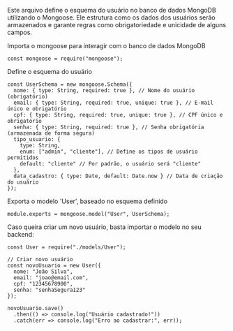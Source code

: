 Este arquivo define o esquema do usuário no banco de dados MongoDB utilizando o Mongoose. Ele estrutura como os dados dos usuários serão armazenados e garante regras como obrigatoriedade e unicidade de alguns campos.


Importa o mongoose para interagir com o banco de dados MongoDB
```
const mongoose = require("mongoose");
```
Define o esquema do usuário
```
const UserSchema = new mongoose.Schema({
  nome: { type: String, required: true }, // Nome do usuário (obrigatório)
  email: { type: String, required: true, unique: true }, // E-mail único e obrigatório
  cpf: { type: String, required: true, unique: true }, // CPF único e obrigatório
  senha: { type: String, required: true }, // Senha obrigatória (armazenada de forma segura)
  tipo_usuario: { 
    type: String, 
    enum: ["admin", "cliente"], // Define os tipos de usuário permitidos
    default: "cliente" // Por padrão, o usuário será "cliente"
  },
  data_cadastro: { type: Date, default: Date.now } // Data de criação do usuário
});
```
Exporta o modelo 'User', baseado no esquema definido
```
module.exports = mongoose.model("User", UserSchema);
```

Caso queira criar um novo usuário, basta importar o modelo no seu backend:

```
const User = require("./models/User");

// Criar novo usuário
const novoUsuario = new User({
  nome: "João Silva",
  email: "joao@email.com",
  cpf: "12345678900",
  senha: "senhaSegura123"
});

novoUsuario.save()
  .then(() => console.log("Usuário cadastrado!"))
  .catch(err => console.log("Erro ao cadastrar:", err));
```
